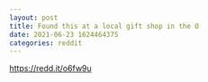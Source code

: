 ```yaml
--- 
layout: post 
title: Found this at a local gift shop in the O 
date: 2021-06-23 1624464375 
categories: reddit 
--- 
```

https://redd.it/o6fw9u